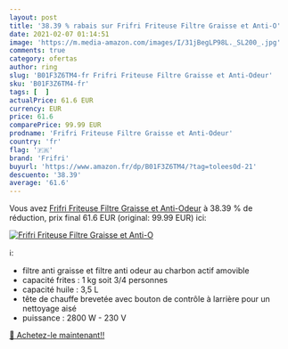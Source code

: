 ```yaml
---
layout: post
title: '38.39 % rabais sur Frifri Friteuse Filtre Graisse et Anti-O'
date: 2021-02-07 01:14:51
image: 'https://m.media-amazon.com/images/I/31jBegLP98L._SL200_.jpg'
comments: true
category: ofertas
author: ring
slug: 'B01F3Z6TM4-fr Frifri Friteuse Filtre Graisse et Anti-Odeur'
sku: 'B01F3Z6TM4-fr'
tags: [  ]
actualPrice: 61.6 EUR
currency: EUR
price: 61.6
comparePrice: 99.99 EUR
prodname: 'Frifri Friteuse Filtre Graisse et Anti-Odeur'
country: 'fr'
flag: '🇫🇷'
brand: 'Frifri'
buyurl: 'https://www.amazon.fr/dp/B01F3Z6TM4/?tag=tolees0d-21'
descuento: '38.39'
average: '61.6'
---
```


Vous avez [Frifri Friteuse Filtre Graisse et Anti-Odeur](https://www.amazon.fr/dp/B01F3Z6TM4/?tag=tolees0d-21)  à  38.39 % de réduction, prix final  61.6 EUR (original: 99.99 EUR) ici:

[![Frifri Friteuse Filtre Graisse et Anti-O](https://m.media-amazon.com/images/I/31jBegLP98L._SL200_.jpg)](https://www.amazon.fr/dp/B01F3Z6TM4/?tag=tolees0d-21)

ℹ️:

- filtre anti graisse et filtre anti odeur au charbon actif amovible
- capacité frites : 1 kg soit 3/4 personnes
- capacité huile : 3,5 L
- tête de chauffe brevetée avec bouton de contrôle à larrière pour un nettoyage aisé
- puissance : 2800 W - 230 V

[🛒 Achetez-le maintenant!!](https://www.amazon.fr/dp/B01F3Z6TM4/?tag=tolees0d-21)

